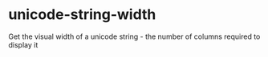 # unicode-string-width

Get the visual width of a unicode string - the number of columns required to display it